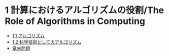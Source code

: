 # 1 計算におけるアルゴリズムの役割/The Role of Algorithms in Computing

* [1.1 アルゴリズム](exercises_1.1.md)
* [1.2 科学技術としてのアルゴリズム](exercises_1.2.md)
* [章末問題](problems.md)